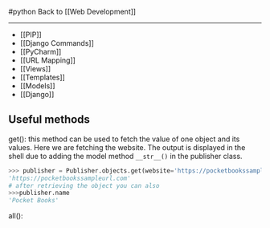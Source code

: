 #python
Back to [[Web Development]]
***
- [[PIP]]
- [[Django Commands]]
- [[PyCharm]]
- [[URL Mapping]]
- [[Views]]
- [[Templates]]
- [[Models]]
- [[Django]]
## Useful methods 
get(): this method can be used to fetch the value of one object and its values. Here we are fetching the website. The output is displayed in the shell due to adding the model method ``__str__()`` in the publisher class.
```python
>>> publisher = Publisher.objects.get(website='https://pocketbookssampleurl.com')
'https://pocketbookssampleurl.com'
# after retrieving the object you can also  
>>>publisher.name
'Pocket Books'
```
all(): 